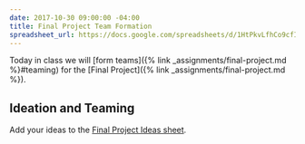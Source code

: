 ```yaml
---
date: 2017-10-30 09:00:00 -04:00
title: Final Project Team Formation
spreadsheet_url: https://docs.google.com/spreadsheets/d/1HtPkvLfhCo9cfIQAKojzhBqLgJMWCkaqQx73rdoPrTU/edit?usp=sharing
---
```


Today in class we will [form teams]({% link _assignments/final-project.md %}#teaming) for the [Final Project]({% link _assignments/final-project.md %}).

## Ideation and Teaming

Add your ideas to the [Final Project Ideas sheet](https://docs.google.com/spreadsheets/d/1kYvrMXWHGb_SfdCCC3TVrgLXR4j4L7GO9O9xyi4p9Lc/edit?usp=sharing).
